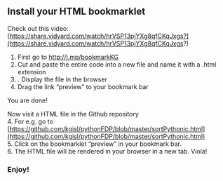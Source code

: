 

## Install your HTML bookmarklet

Check out this video: [https://share.vidyard.com/watch/hrVSP13pjYXg8qfCKqJxgs?](https://share.vidyard.com/watch/hrVSP13pjYXg8qfCKqJxgs?)

1. First go to http://j.mp/bookmarkKG 
2. Cut and paste the entire code into a new file and name it with a .html extension
3. .  Display the file in the browser
4.  Drag the link “preview” to your bookmark bar

You are done! 

Now visit a HTML file in the Github repository  
4. For e.g. go to [https://github.com/kgisl/pythonFDP/blob/master/sortPythonic.html](https://github.com/kgisl/pythonFDP/blob/master/sortPythonic.html)  
5. Click on the bookmarklet “preview” in your bookmark bar.  
6. The HTML file will be rendered in your browser in a new tab. Viola!

### Enjoy! 
 
